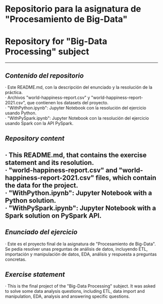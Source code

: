 # Repositorio para la asignatura de "Procesamiento de Big-Data"
# Repository for "Big-Data Processing" subject
---
## *Contenido del repositorio*  
· Este README.md, con la descripción del enunciado y la resolución de la práctica.  
· Archivos "world-happiness-report.csv" y "world-happiness-report-2021.csv", que contienen los datasets del proyecto.  
· "WithPython.ipynb": Jupyter Notebook con la resolución del ejercicio usando Python.  
· "WithPySpark.ipynb": Jupyter Notebook con la resolución del ejercicio usando Spark con la API PySpark.  
  
## *Repository content*
· This README.md, that contains the exercise statement and its resolution.  
· "world-happiness-report.csv" and "world-happiness-report-2021.csv" files, which contain the data for the project.  
· "WithPython.ipynb": Jupyter Notebook with a Python solution.  
· "WithPySpark.ipynb": Jupyter Notebook with a Spark solution on PySpark API.  
---
## *Enunciado del ejercicio*
· Este es el proyecto final de la asignatura de "Procesamiento de Big-Data". Se pedía resolver unas preguntas de análisis de datos, incluyendo ETL, importación y manipulación de datos, EDA, análisis y respuesta a preguntas concretas.  
  
## *Exercise statement*  
· This is the final project of the "Big-Data Processing" subject. It was asked to solve some data analysis questions, including ETL, data import and manipulation, EDA, analysis and answering specific questions.